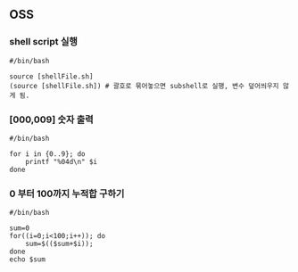 ## OSS

### shell script 실행
```
#/bin/bash

source [shellFile.sh]
(source [shellFile.sh]) # 괄호로 묶어놓으면 subshell로 실행, 변수 덮어씌우지 않게 됨.

```
### [000,009] 숫자 출력
```
#/bin/bash

for i in {0..9}; do
	printf "%04d\n" $i
done
```

### 0 부터 100까지 누적합 구하기
```
#/bin/bash

sum=0
for((i=0;i<100;i++)); do
	sum=$(($sum+$i));
done
echo $sum
```